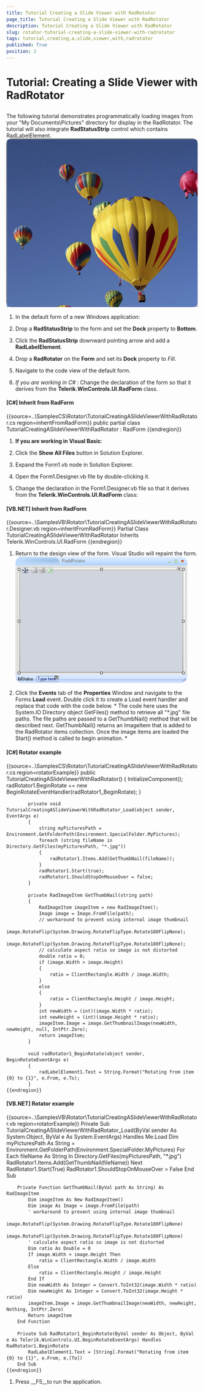 ```yaml
---
title: Tutorial Creating a Slide Viewer with RadRotator
page_title: Tutorial Creating a Slide Viewer with RadRotator
description: Tutorial Creating a Slide Viewer with RadRotator
slug: rotator-tutorial-creating-a-slide-viewer-with-radrotator
tags: tutorial,creating,a,slide,viewer,with,radrotator
published: True
position: 2
---
```


# Tutorial: Creating a Slide Viewer with RadRotator



## 

The following tutorial demonstrates programmatically loading images from your "My Documents\Pictures" directory for display in the RadRotator.
          The tutorial will also integrate __RadStatusStrip__ control which contains RadLabelElement.
        ![rotator-tutorial-creating-a-slide-viewer-with-radrotator 001](images/rotator-tutorial-creating-a-slide-viewer-with-radrotator001.png)



1. In the default form of a new Windows application:

1. Drop a __RadStatusStrip__ to the form and set the __Dock__ property to __Bottom__.
            

1. Click the __RadStatusStrip__ downward pointing arrow and add a __RadLabelElement__.
            

1. Drop a __RadRotator__ on the __Form__ and set its __Dock__ property to *Fill*.
            

1. Navigate to the code view of the default form.

1. *If you are working in C#* : Change the declaration of the form so that it derives from the __Telerik.WinControls.UI.RadForm__ class.
            

#### __[C#] Inherit from RadForm__

{{source=..\SamplesCS\Rotator\TutorialCreatingASlideViewerWithRadRotator.cs region=inheritFromRadForm}}
	    public partial class TutorialCreatingASlideViewerWithRadRotator : RadForm
	{{endregion}}



1. __If you are working in Visual Basic__:
            

1. Click the __Show All Files__ button in Solution Explorer.
            

1. Expand the Form1.vb node in Solution Explorer.

1. Open the Form1.Designer.vb file by double-clicking it.

1. Change the declaration in the Form1.Designer.vb file so that it derives from the __Telerik.WinControls.UI.RadForm__ class:
            

#### __[VB.NET] Inherit from RadForm__

{{source=..\SamplesVB\Rotator\TutorialCreatingASlideViewerWithRadRotator.Designer.vb region=inheritFromRadForm}}
	Partial Class TutorialCreatingASlideViewerWithRadRotator
	    Inherits Telerik.WinControls.UI.RadForm
	{{endregion}}



1. Return to the design view of the form. Visual Studio will repaint the form. ![rotator-tutorial-creating-a-slide-viewer-with-radrotator 002](images/rotator-tutorial-creating-a-slide-viewer-with-radrotator002.png)

1. Click the __Events__ tab of the __Properties__ Window and navigate to the Forms __Load__ event.
              Double click it to create a Load event handler and replace that code with the code below. *
                The code here uses the System.IO Directory object GetFiles()
                method to retrieve all "*.jpg" file paths. The file paths are passed to a GetThumbNail() method that will be described next. GetThumbNail() returns an ImageItem that is
                added to the RadRotator items collection. Once the image items are loaded the Start() method is called to begin animation.
              *

#### __[C#] Rotator example__

{{source=..\SamplesCS\Rotator\TutorialCreatingASlideViewerWithRadRotator.cs region=rotatorExample}}
	        public TutorialCreatingASlideViewerWithRadRotator()
	        {
	            InitializeComponent();
	            radRotator1.BeginRotate += new BeginRotateEventHandler(radRotator1_BeginRotate);
	        }
	
	        private void TutorialCreatingASlideViewerWithRadRotator_Load(object sender, EventArgs e)
	        {
	            string myPicturesPath = Environment.GetFolderPath(Environment.SpecialFolder.MyPictures);
	            foreach (string fileName in Directory.GetFiles(myPicturesPath, "*.jpg"))
	            {
	                radRotator1.Items.Add(GetThumbNail(fileName));
	            }
	            radRotator1.Start(true);
	            radRotator1.ShouldStopOnMouseOver = false;
	        }
	
	        private RadImageItem GetThumbNail(string path)
	        {
	            RadImageItem imageItem = new RadImageItem();
	            Image image = Image.FromFile(path);
	            // workaround to prevent using internal image thumbnail
	            image.RotateFlip(System.Drawing.RotateFlipType.Rotate180FlipNone);
	            image.RotateFlip(System.Drawing.RotateFlipType.Rotate180FlipNone);
	            // calculate aspect ratio so image is not distorted
	            double ratio = 0;
	            if (image.Width > image.Height)
	            {
	                ratio = ClientRectangle.Width / image.Width;
	            }
	            else
	            {
	                ratio = ClientRectangle.Height / image.Height;
	            }
	            int newWidth = (int)(image.Width * ratio);
	            int newHeight = (int)(image.Height * ratio);
	            imageItem.Image = image.GetThumbnailImage(newWidth, newHeight, null, IntPtr.Zero);
	            return imageItem;
	        }
	
	        void radRotator1_BeginRotate(object sender, BeginRotateEventArgs e)
	        {
	            radLabelElement1.Text = String.Format("Rotating from item {0} to {1}", e.From, e.To);
	        }
	{{endregion}}



#### __[VB.NET] Rotator example__

{{source=..\SamplesVB\Rotator\TutorialCreatingASlideViewerWithRadRotator.vb region=rotatorExample}}
	    Private Sub TutorialCreatingASlideViewerWithRadRotator_Load(ByVal sender As System.Object, ByVal e As System.EventArgs) Handles Me.Load
	        Dim myPicturesPath As String = Environment.GetFolderPath(Environment.SpecialFolder.MyPictures)
	        For Each fileName As String In Directory.GetFiles(myPicturesPath, "*.jpg")
	            RadRotator1.Items.Add(GetThumbNail(fileName))
	        Next
	        RadRotator1.Start(True)
	        RadRotator1.ShouldStopOnMouseOver = False
	    End Sub
	
	    Private Function GetThumbNail(ByVal path As String) As RadImageItem
	        Dim imageItem As New RadImageItem()
	        Dim image As Image = image.FromFile(path)
	        ' workaround to prevent using internal image thumbnail
	        image.RotateFlip(System.Drawing.RotateFlipType.Rotate180FlipNone)
	        image.RotateFlip(System.Drawing.RotateFlipType.Rotate180FlipNone)
	        ' calculate aspect ratio so image is not distorted
	        Dim ratio As Double = 0
	        If image.Width > image.Height Then
	            ratio = ClientRectangle.Width / image.Width
	        Else
	            ratio = ClientRectangle.Height / image.Height
	        End If
	        Dim newWidth As Integer = Convert.ToInt32(image.Width * ratio)
	        Dim newHeight As Integer = Convert.ToInt32(image.Height * ratio)
	        imageItem.Image = image.GetThumbnailImage(newWidth, newHeight, Nothing, IntPtr.Zero)
	        Return imageItem
	    End Function
	
	    Private Sub RadRotator1_BeginRotate(ByVal sender As Object, ByVal e As Telerik.WinControls.UI.BeginRotateEventArgs) Handles RadRotator1.BeginRotate
	        RadLabelElement1.Text = [String].Format("Rotating from item {0} to {1}", e.From, e.[To])
	    End Sub
	{{endregion}}



1. Press __F5__to run the application. 
            
